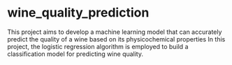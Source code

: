 # wine_quality_prediction
This project aims to develop a machine learning model that can accurately predict the quality of a wine based on its physicochemical properties
In this project, the logistic regression algorithm is employed to build a classification model for predicting wine quality.
